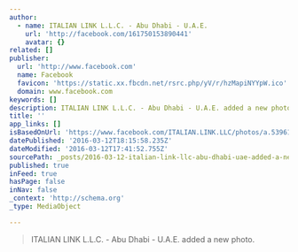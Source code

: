 ```yaml
---
author:
  - name: ITALIAN LINK L.L.C. - Abu Dhabi - U.A.E.
    url: 'http://facebook.com/161750153890441'
    avatar: {}
related: []
publisher:
  url: 'http://www.facebook.com'
  name: Facebook
  favicon: 'https://static.xx.fbcdn.net/rsrc.php/yV/r/hzMapiNYYpW.ico'
  domain: www.facebook.com
keywords: []
description: ITALIAN LINK L.L.C. - Abu Dhabi - U.A.E. added a new photo.
title: ''
app_links: []
isBasedOnUrl: 'https://www.facebook.com/ITALIAN.LINK.LLC/photos/a.539610169437769.1073741826.161750153890441/539712909427495/?type=3'
datePublished: '2016-03-12T18:15:58.235Z'
dateModified: '2016-03-12T17:41:52.755Z'
sourcePath: _posts/2016-03-12-italian-link-llc-abu-dhabi-uae-added-a-new-photo.md
published: true
inFeed: true
hasPage: false
inNav: false
_context: 'http://schema.org'
_type: MediaObject

---
```

> ITALIAN LINK L&period;L&period;C&period; - Abu Dhabi - U&period;A&period;E&period; added a new photo&period;